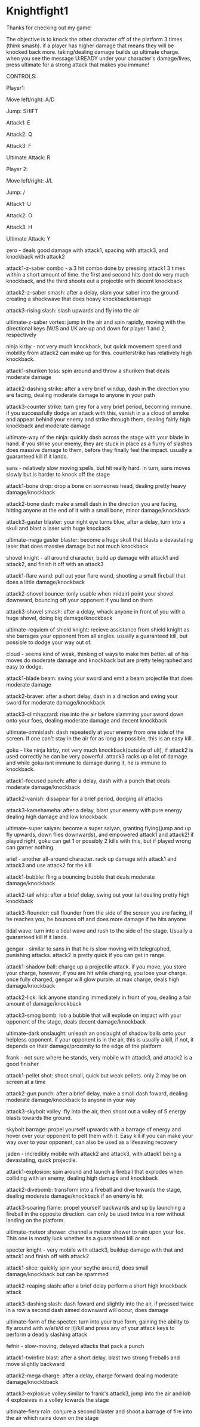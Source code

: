 # Knightfight1


Thanks for checking out my game!

The objective is to knock the other character off of the platform 3 times (think smash). if a player has higher damage that means they will be knocked back more. taking/dealing damage builds up ultimate charge. when you see the message U:READY under your character's damage/lives, press ultimate for a strong attack that makes you immune!

CONTROLS:

Player1:

Move left/right: A/D

Jump: SHIFT

Attack1: E

Attack2: Q

Attack3: F

Ultimate Attack: R



Player 2:

Move left/right: J/L

Jump: /

Attack1: U

Attack2: O

Attack3: H

Ultimate Attack: Y

zero - deals good damage with attack1, spacing with attack3, and knockback with attack2

attack1-z-saber combo - a 3 hit combo done by pressing attack1 3 times within a short amount of time. the first and second hits dont do very much knockback, and the third shoots out a projectile with decent knockback

attack2-z-saber smash: after a delay, slam your saber into the ground creating a shockwave that does heavy knockback/damage

attack3-rising slash: slash upwards and fly into the air

ultimate-z-saber vortex: jump in the air and spin rapidly, moving with the directional keys (W/S and I/K are up and down for player 1 and 2, respectively

ninja kirby - not very much knockback, but quick movement speed and mobility from attack2 can make up for this. counterstrike has relatively high knockback. 

attack1-shuriken toss: spin around and throw a shuriken that deals moderate damage

attack2-dashing strike: after a very brief windup, dash in the direction you are facing, dealing moderate damage to anyone in your path

attack3-counter strike: turn grey for a very brief period, becoming immune. if you successfully dodge an attack with this, vanish in a a cloud of smoke and appear behind your enemy and strike through them, dealing fairly high knockback and moderate damage

ultimate-way of the ninja: quickly dash across the stage with your blade in hand. if you strike your enemy, they are stuck in place as a flurry of slashes does massive damage to them, before they finally feel the impact. usually a guaranteed kill if it lands.

sans - relatively slow moving spells, but hit really hard. in turn, sans moves slowly but is harder to knock off the stage

attack1-bone drop: drop a bone on someones head, dealing pretty heavy damage/knockback

attack2-bone dash: make a small dash in the direction you are facing, hitting anyone at the end of it with a small bone, minor damage/knockback

attack3-gaster blaster: your right eye turns blue, after a delay, turn into a skull and blast a laser with huge knockack

ultimate-mega gaster blaster: become a huge skull that blasts a devastating laser that does massive damage but not much knockback

shovel knight - all around character, build up damage with attack1 and attack2, and finish it off with an attack3

attack1-flare wand: pull out your flare wand, shooting a small fireball that does a little damage/knockback

attack2-shovel bounce: (only usable when midair) point your shovel downward, bouncing off your opponent if you land on them

attack3-shovel smash: after a delay, whack anyone in front of you with a huge shovel, doing big damage/knockback

ultimate-requiem of shield knight: recieve assistance from shield knight as she barrages your opponent from all angles. usually a guaranteed kill, but possible to dodge your way out of.

cloud - seems kind of weak, thinking of ways to make him better. all of his moves do moderate damage and knockback but are pretty telegraphed and easy to dodge.
 
 attack1-blade beam: swing your sword and emit a beam projectile that does moderate damage
 
 attack2-braver: after a short delay, dash in a direction and swing your sword for moderate damage/knockback
 
 attack3-climhazzard: rise into the air before slamming your sword down onto your foes, dealing moderate damage and decent knockback

ultimate-omnislash: dash repeatedly at your enemy from one side of the screen. If one can't stay in the air for as long as possible, this is an easy kill.

goku - like ninja kirby, not very much knockback(outside of ult), if attack2 is used correctly he can be very powerful. attack3 racks up a lot of damage and while goku isnt immune to damage during it, he is immune to knockback.

attack1-focused punch: after a delay, dash with a punch that deals moderate damage/knockback

attack2-vanish: dissapear for a brief period, dodging all attacks

attack3-kamehameha: after a delay, blast your enemy with pure energy dealing high damage and low knockback

ultimate-super saiyan: become a super saiyan, granting flying(jump and up fly upwards, down flies downwards), and empowered attack1 and attack2! if played right, goku can get 1 or possibly 2 kills with this, but if played wrong can garner nothing.

ariel - another all-around character. rack up damage with attack1 and attack3 and use attack2 for the kill

attack1-bubble: fling a bouncing bubble that deals moderate damage/knockback

attack2-tail whip: after a brief delay, swing out your tail dealing pretty high knockback

attack3-flounder: call flounder from the side of the screen you are facing, if he reaches you, he bounces off and does more damage if he hits anyone

tidal wave: turn into a tidal wave and rush to the side of the stage. Usually a guaranteed kill if it lands.

gengar - similar to sans in that he is slow moving with telegraphed, punishing attacks. attack2 is pretty quick if you can get in range.

attack1-shadow ball: charge up a projectile attack. if you move, you store your charge, however, if you are hit while charging, you lose your charge. once fully charged, gengar will glow purple. at max charge, deals high damage/knockback

attack2-lick: lick anyone standing immediately in front of you, dealing a fair amount of damage/knockback

attack3-smog bomb: lob a bubble that will explode on impact with your opponent of the stage, deals decent damage/knockback

ultimate-dark onslaught: unleash an onslaught of shadow balls onto your helpless opponent. if your opponent is in the air, this is usually a kill, if not, it depends on their damage/proximity to the edge of the platform

frank - not sure where he stands, very mobile with attack3, and attack2 is a good finisher

attack1-pellet shot: shoot small, quick but weak pellets. only 2 may be on screen at a time

attack2-gun punch: after a brief delay, make a small dash foward, dealing moderate damage/knockback to anyone in your way

attack3-skybolt volley :fly into the air, then shoot out a volley of 5 energy blasts towards the ground.

skybolt barrage: propel yourself upwards with a barrage of energy and hover over your opponent to pelt them with it. Easy kill if you can make your way over to your opponent, can also be used as a lifesaving recovery

jaden - incredibly mobile with attack2 and attack3, with attack1 being a devastating, quick projectile. 

attack1-explosion: spin around and launch a fireball that explodes when colliding with an enemy, dealing high damage and knockback

attack2-divebomb: transform into a fireball and dive towards the stage, dealing moderate damage/knockback if an enemy is hit

attack3-soaring flame: propel yourself backwards and up by launching a fireball in the opposite direction. can only be used twice in a row without landing on the platform.

ultimate-meteor shower: channel a meteor shower to rain upon your foe. This one is mostly luck whether its a guaranteed kill or not.

specter knight - very mobile with attack3, buildup damage with that and attack1 and finish off with attack2

attack1-slice: quickly spin your scythe around, does small damage/knockback but can be spammed

attack2-reaping slash: after a brief delay perform a short high knockback attack

attack3-dashing slash: dash foward and slightly into the air, if pressed twice in a row a second dash aimed downward will occur, does damage

ultimate-form of the specter: turn into your true form, gaining the ability to fly around with w/a/s/d or i/j/k/l and press any of your attack keys to perform a deadly slashing attack

fefnir - slow-moving, delayed attacks that pack a punch

attack1-twinfire blast: after a short delay, blast two strong fireballs and move slightly backward

attack2-mega charge: after a delay, charge forward dealing moderate damage/knockbback

attack3-explosive volley:similar to frank's attack3, jump into the air and lob 4 explosives in a volley towards the stage

ultimate-fiery rain: conjure a second blaster and shoot a barrage of fire into the air which rains down on the stage
